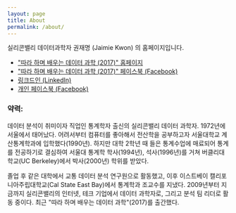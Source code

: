 ```yaml
---
layout: page
title: About
permalink: /about/
---
```


실리콘밸리 데이터과학자 권재명 (Jaimie Kwon) 의 홈페이지입니다.

- ["따라 하며 배우는 데이터 과학 (2017)" 홈페이지](/ipds-kr/) 
- ["따라 하며 배우는 데이터 과학 (2017)" 페이스북 (Facebook)](https://www.facebook.com/dataninja.me)
- [링크드인 (LinkedIn)](https://www.linkedin.com/in/statkwon/)
- [개인 페이스북 (Facebook)](https://www.facebook.com/jaimie.kwon)

### 약력:
데이터 분석이 취미이자 직업인 통계학자 출신의 실리콘밸리 데이터 과학자. 1972년에 서울에서 태어났다. 어려서부터 컴퓨터를 좋아해서 전산학을 공부하고자 서울대학교 계산통계학과에 입학했다(1990년). 하지만 대학 2학년 때 들은 통계수업에 매료되어 통계를 전공하기로 결심하여 서울대 통계학 학사(1994년), 석사(1996년)를 거쳐 버클리대학교(UC Berkeley)에서 박사(2000년) 학위를 받았다. 

졸업 후 같은 대학에서 교통 데이터 분석 연구원으로 활동했고, 이후 이스트베이 캘리포니아주립대학교(Cal State East Bay)에서 통계학과 조교수를 지냈다. 2009년부터 지금까지 실리콘밸리의 인터넷, 테크 기업에서 데이터 과학자로, 그리고 분석 팀 리더로 활동 중이다. 최근 "따라 하며 배우는 데이터 과학"(2017)를 출간했다.